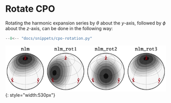 # Rotate CPO

Rotating the harmonic expansion series by $\theta$ about the $y$-axis, followed by $\phi$ about the $z$-axis, can be done in the following way:

```python
--8<-- "docs/snippets/cpo-rotation.py"
```

![](https://github.com/nicholasmr/specfab/raw/main/tests/rotate-Wigner-D/wigner-d-rotation-test.png){: style="width:530px"}
